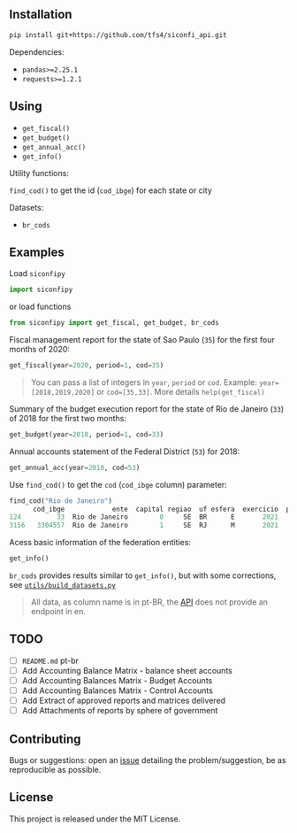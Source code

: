 
## Installation


```bash
pip install git+https://github.com/tfs4/siconfi_api.git
```

Dependencies:

* `pandas>=2.25.1`
* `requests>=1.2.1`

## Using
* `get_fiscal()` 
* `get_budget()` 
* `get_annual_acc()`
* `get_info()` 

Utility functions:

`find_cod()` to get the id (`cod_ibge`) for each state or city

Datasets:

* `br_cods`

## Examples

Load `siconfipy`

```python
import siconfipy
```

or load functions

```python
from siconfipy import get_fiscal, get_budget, br_cods
```

Fiscal management report for the state of Sao Paulo (`35`) for the first four months of 2020:

```python
get_fiscal(year=2020, period=1, cod=35)
```

> You can pass a list of integers in `year`, `period` or `cod`. Example: `year=[2018,2019,2020]` or `cod=[35,33]`. More details `help(get_fiscal)`

Summary of the budget execution report for the state of Rio de Janeiro (`33`) of 2018 for the first two months:

```python
get_budget(year=2018, period=1, cod=33)
```

Annual accounts statement of the Federal District (`53`) for 2018:

```python
get_annual_acc(year=2018, cod=53)
```

Use `find_cod()` to get the `cod` (`cod_ibge` column) parameter:

```python
find_cod("Rio de Janeiro")
      cod_ibge            ente  capital regiao  uf esfera  exercicio  populacao          cnpj
124         33  Rio de Janeiro        0     SE  BR      E       2021   17366189  4.249860e+13
3156   3304557  Rio de Janeiro        1     SE  RJ      M       2021    6747815  4.249873e+13
```

Acess basic information of the federation entities:

```python
get_info()
```

`br_cods` provides results similar to `get_info()`, but with some corrections, see [`utils/build_datasets.py`](utils/build_datasets.py)

> All data, as column name is in pt-BR, the [API](http://apidatalake.tesouro.gov.br/docs/siconfi/) does not provide an endpoint in en.

## TODO

- [ ] `README.md` pt-br
- [ ] Add Accounting Balance Matrix - balance sheet accounts
- [ ] Add Accounting Balances Matrix - Budget Accounts 
- [ ] Add Accounting Balances Matrix - Control Accounts
- [ ] Add Extract of approved reports and matrices delivered
- [ ] Add Attachments of reports by sphere of government 

## Contributing

Bugs or suggestions: open an [issue](https://github.com/pedrocastroo/siconfipy/issues) detailing the problem/suggestion, be as reproducible as possible.

## License

This project is released under the MIT License.
